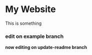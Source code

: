 # My Website

This is something

### edit on example branch

**now editing on update-readme branch**
